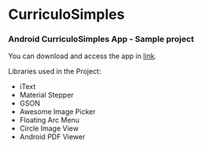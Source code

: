 # CurriculoSimples

### Android CurriculoSimples App - Sample project

You can download and access the app in [link](https://play.google.com/store/apps/details?id=com.wgpapps.curriculosimples).

Libraries used in the Project:
- iText
- Material Stepper
- GSON
- Awesome Image Picker
- Floating Arc Menu
- Circle Image View
- Android PDF Viewer
